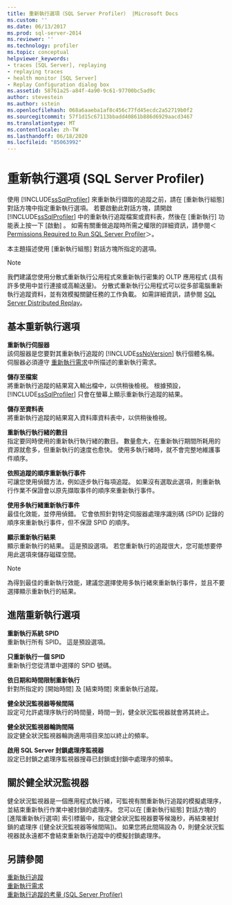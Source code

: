 ```yaml
---
title: 重新執行選項（SQL Server Profiler） |Microsoft Docs
ms.custom: ''
ms.date: 06/13/2017
ms.prod: sql-server-2014
ms.reviewer: ''
ms.technology: profiler
ms.topic: conceptual
helpviewer_keywords:
- traces [SQL Server], replaying
- replaying traces
- health monitor [SQL Server]
- Replay Configuration dialog box
ms.assetid: 58761a25-a84f-4a90-9c61-97700bc5ad9c
author: stevestein
ms.author: sstein
ms.openlocfilehash: 068a6aaeba1af8c456c77fd45ecdc2a52719b0f2
ms.sourcegitcommit: 57f1d15c67113bbadd40861b886d6929aacd3467
ms.translationtype: MT
ms.contentlocale: zh-TW
ms.lasthandoff: 06/18/2020
ms.locfileid: "85063992"
---
```

# <a name="replay-options-sql-server-profiler"></a>重新執行選項 (SQL Server Profiler)
  使用 [!INCLUDE[ssSqlProfiler](../../includes/sssqlprofiler-md.md)] 來重新執行擷取的追蹤之前，請在 [重新執行組態]  對話方塊中指定重新執行選項。 若要啟動此對話方塊，請開啟 [!INCLUDE[ssSqlProfiler](../../includes/sssqlprofiler-md.md)] 中的重新執行追蹤檔案或資料表，然後在 [重新執行]  功能表上按一下 [啟動]  。 如需有關重做追蹤時所需之權限的詳細資訊，請參閱＜ [Permissions Required to Run SQL Server Profiler](sql-server-profiler.md)＞。  
  
 本主題描述使用 [重新執行組態]  對話方塊所指定的選項。  
  
> [!NOTE]  
>  我們建議您使用分散式重新執行公用程式來重新執行密集的 OLTP 應用程式 (具有許多使用中並行連接或高輸送量)。 分散式重新執行公用程式可以從多部電腦重新執行追蹤資料，並有效模擬關鍵任務的工作負載。 如需詳細資訊，請參閱 [SQL Server Distributed Replay](../distributed-replay/sql-server-distributed-replay.md)。  
  
## <a name="basic-replay-options"></a>基本重新執行選項  
 **重新執行伺服器**  
 該伺服器是您要對其重新執行追蹤的 [!INCLUDE[ssNoVersion](../../includes/ssnoversion-md.md)] 執行個體名稱。 伺服器必須遵守 [重新執行需求](replay-requirements.md)中所描述的重新執行需求。  
  
 **儲存至檔案**  
 將重新執行追蹤的結果寫入輸出檔中，以供稍後檢視。 根據預設， [!INCLUDE[ssSqlProfiler](../../includes/sssqlprofiler-md.md)] 只會在螢幕上顯示重新執行追蹤的結果。  
  
 **儲存至資料表**  
 將重新執行追蹤的結果寫入資料庫資料表中，以供稍後檢視。  
  
 **重新執行執行緒的數目**  
 指定要同時使用的重新執行執行緒的數目。 數量愈大，在重新執行期間所耗用的資源就愈多，但重新執行的速度也愈快。 使用多執行緒時，就不會完整地維護事件順序。  
  
 **依照追蹤的順序重新執行事件**  
 可讓您使用偵錯方法，例如逐步執行每項追蹤。 如果沒有選取此選項，則重新執行作業不保證會以原先擷取事件的順序來重新執行事件。  
  
 **使用多執行緒重新執行事件**  
 最佳化效能，並停用偵錯。 它會依照針對特定伺服器處理序識別碼 (SPID) 記錄的順序來重新執行事件，但不保證 SPID 的順序。  
  
 **顯示重新執行結果**  
 顯示重新執行的結果。 這是預設選項。 若您重新執行的追蹤很大，您可能想要停用此選項來儲存磁碟空間。  
  
> [!NOTE]  
>  為得到最佳的重新執行效能，建議您選擇使用多執行緒來重新執行事件，並且不要選擇顯示重新執行的結果。  
  
## <a name="advanced-replay-options"></a>進階重新執行選項  
 **重新執行系統 SPID**  
 重新執行所有 SPID。 這是預設選項。  
  
 **只重新執行一個 SPID**  
 重新執行您從清單中選擇的 SPID 號碼。  
  
 **依日期和時間限制重新執行**  
 針對所指定的 [開始時間]  及 [結束時間]  來重新執行追蹤。  
  
 **健全狀況監視器等候間隔**  
 設定可允許處理序執行的時間量，時間一到，健全狀況監視器就會將其終止。  
  
 **健全狀況監視器輪詢間隔**  
 設定健全狀況監視器輪詢適用項目來加以終止的頻率。  
  
 **啟用 SQL Server 封鎖處理序監視器**  
 設定已封鎖之處理序監視器搜尋已封鎖或封鎖中處理序的頻率。  
  
## <a name="about-the-health-monitor"></a>關於健全狀況監視器  
 健全狀況監視器是一個應用程式執行緒，可監視有關重新執行追蹤的模擬處理序，並結束重新執行作業中被封鎖的處理序。 您可以在 [重新執行組態] 對話方塊的 [進階重新執行選項] 索引標籤中，指定健全狀況監視器要等候幾秒，再結束被封鎖的處理序 ([健全狀況監視器等候間隔])。 如果您將此間隔設為 0，則健全狀況監視器就永遠都不會結束重新執行追蹤中的模擬封鎖處理序。  
  
## <a name="see-also"></a>另請參閱  
 [重新執行追蹤](replay-traces.md)   
 [重新執行需求](replay-requirements.md)   
 [重新執行追蹤的考量 &#40;SQL Server Profiler&#41;](considerations-for-replaying-traces-sql-server-profiler.md)  
  
  
